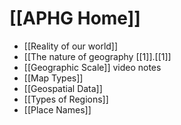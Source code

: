 # [[APHG Home]]

 - [[Reality of our world]]
 - [[The nature of geography [[1]].[[1]]
 - [[Geographic Scale]] video notes
 - [[Map Types]]
 - [[Geospatial Data]]
 - [[Types of Regions]]
 - [[Place Names]]

